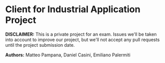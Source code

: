 # Client for Industrial Application Project

**DISCLAIMER:** This is a private project for an exam. Issues we'll be taken into account to improve our project, but we'll not accept any pull requests until the project submission date.

**Authors:** Matteo Pampana, Daniel Casini, Emiliano Palermiti


